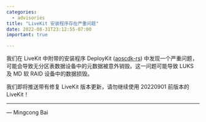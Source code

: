 ```yaml
---
categories:
  - advisories
title: "LiveKit 安装程序存在严重问题"
date: 2022-08-31T23:12:55-07:00
important: true

---
```


我们在 LiveKit 中附带的安装程序 DeployKit ([aoscdk-rs](https://github.com/AOSC-Dev/aoscdk-rs)) 中发现一个严重问题，可能会导致无分区表数据设备中的元数据被意外销毁。这一问题可能导致 LUKS 及 MD 软 RAID 设备中的数据损毁。

我们即将推送带有修复 LiveKit 版本更新，请勿继续使用 20220901 前版本的 LiveKit！

---

— Mingcong Bai
